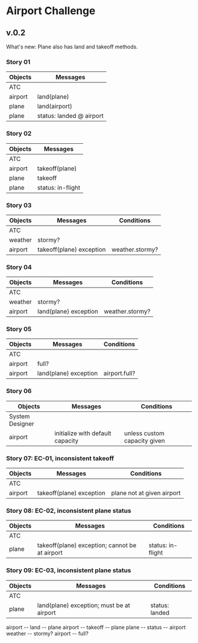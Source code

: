 # Airport Challenge
## v.0.2

What's new: Plane also has land and takeoff methods.

### Story 01

| Objects | Messages |
| ---- | ---- |
| ATC |  |
| airport | land(plane) |
| plane | land(airport) |
| plane | status: landed @ airport |

### Story 02

| Objects | Messages |
| ---- | ---- |
| ATC |  |
| airport | takeoff(plane) |
| plane | takeoff |
| plane | status: in-flight |

### Story 03

| Objects | Messages | Conditions |
| ---- | ---- | ---- |
| ATC |  |  |
| weather | stormy? |  |
| airport | takeoff(plane) exception | weather.stormy? |

### Story 04

| Objects | Messages | Conditions |
| ---- | ---- | ---- |
| ATC |  |  |
| weather | stormy? |  |
| airport | land(plane) exception | weather.stormy? |

### Story 05

| Objects | Messages | Conditions |
| ---- | ---- | ---- |
| ATC |  |  |
| airport | full? |  |
| airport | land(plane) exception | airport.full? |

### Story 06

| Objects | Messages | Conditions |
| ---- | ---- | ---- |
| System Designer |  |  |
| airport | initialize with default capacity | unless custom capacity given |

### Story 07: EC-01, inconsistent takeoff

| Objects | Messages | Conditions |
| ---- | ---- | ---- |
| ATC |  |  |
| airport | takeoff(plane) exception | plane not at given airport |

### Story 08: EC-02, inconsistent plane status

| Objects | Messages | Conditions |
| ---- | ---- | ---- |
| ATC |  |  |
| plane | takeoff(plane) exception; cannot be at airport | status: in-flight |

### Story 09: EC-03, inconsistent plane status

| Objects | Messages | Conditions |
| ---- | ---- | ---- |
| ATC |  |  |
| plane | land(plane) exception; must be at airport | status: landed |


airport -- land -- plane
airport -- takeoff -- plane
plane -- status -- airport
weather -- stormy?
airport -- full?
